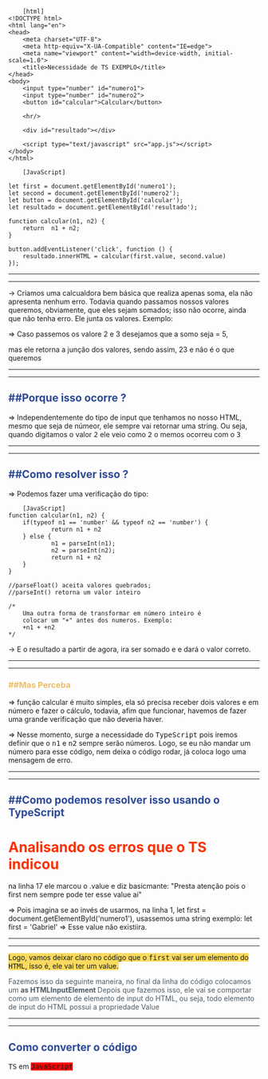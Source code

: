 ``` 
    [html]
<!DOCTYPE html>
<html lang="en">
<head>
    <meta charset="UTF-8">
    <meta http-equiv="X-UA-Compatible" content="IE=edge">
    <meta name="viewport" content="width=device-width, initial-scale=1.0">
    <title>Necessidade de TS EXEMPLO</title>
</head>
<body>
    <input type="number" id="numero1">
    <input type="number" id="numero2">
    <button id="calcular">Calcular</button>
    
    <hr/>

    <div id="resultado"></div>

    <script type="text/javascript" src="app.js"></script>
</body>
</html> 
```


```
    [JavaScript]

let first = document.getElementById('numero1'); 
let second = document.getElementById('numero2');
let button = document.getElementById('calcular');
let resultado = document.getElementById('resultado');

function calcular(n1, n2) {
    return  n1 + n2;
}

button.addEventListener('click', function () {
    resultado.innerHTML = calcular(first.value, second.value)
});
```

<hr/>
<hr/>

→ Criamos uma calcualdora bem básica que realiza apenas soma, ela não apresenta nenhum erro. Todavia quando passamos nossos valores queremos, obviamente, que eles sejam somados; isso não ocorre, ainda que não tenha erro. Ele junta os valores. Exemplo:

⇒ Caso passemos os valore 2 e 3 desejamos que a somo seja = 5, 

mas ele retorna a junção dos valores, sendo assim, 23 e não é o que queremos

<hr/>
<hr/>

<h2 style="color:#2D4A96">##Porque isso ocorre ?</h2>

⇒ Independentemente do tipo de input que tenhamos no nosso HTML, mesmo que seja de númeor, ele sempre vai retornar uma string. Ou seja, quando digitamos o valor <kbd>2</kbd>  ele veio como <kbd>2</kbd> o memos ocorreu com o <kbd>3</kbd>

<hr/>
<hr/>

<h2 style="color:#2D4A96">##Como resolver isso ?</h2>

⇒ Podemos fazer uma verificação do tipo:


```
    [JavaScript]
function calcular(n1, n2) {
	if(typeof n1 == 'number' && typeof n2 == 'number') {
			return n1 + n2
	} else {
			n1 = parseInt(n1);
			n2 = parseInt(n2);
			return n1 + n2
	}
}

//parseFloat() aceita valores quebrados;
//parseInt() retorna um valor inteiro

/*
	Uma outra forma de transformar em número inteiro é
	colocar um "+" antes dos numeros. Exemplo:
	+n1 + +n2
*/
```
 

→ E o resultado a partir de agora, ira ser somado e e dará o valor correto.

<hr/>
<hr/>

<h3 style="color:#EEBD64">##Mas Perceba</h3>

⇒  função calcular é muito simples, ela só precisa receber dois valores e em número e fazer o cálculo, todavia, afim que funcionar, havemos de fazer uma grande verificação que não deveria haver.

⇒ Nesse momento, surge a necessidade do <kbd>TypeScript</kbd> pois iremos definir que o <kbd>n1</kbd> e <kbd>n2</kbd> sempre serão números. Logo, se eu não mandar um número para esse código, nem deixa o código rodar, já coloca logo uma mensagem de erro.

<hr/>
<hr/>

<h2 style="color:#2D4A96">##Como podemos resolver isso usando o TypeScript</h2>

<p>
<h1 style="color:#FF3000">Analisando os erros que o TS indicou</h1>

na linha 17 ele marcou o .value e diz basicmante:
"Presta atenção pois o first nem sempre pode ter esse value ai"

=> Pois imagina se ao invés de usarmos, na linha 1,
let first = document.getElementById('numero1'), usassemos uma string exemplo:
let first = 'Gabriel' 
=> Esse value não existiira.

<hr/>
<hr/>

<span style="background-color:#FADA5E">Logo, vamos deixar claro no código que o <kbd>first</kbd> vai ser um elemento do <kbd>HTML</kbd>, isso é, ele vai ter um value. </span>

<p style="color:#4C5964">Fazemos isso da seguinte maneira, no final da linha do código colocamos um <strong>as HTMLInputElement </strong>
Depois que fazemos isso, ele vai se comportar como um elemento de elemento de input do HTML, ou seja, todo elemento de input do HTML possui a propriedade Value </p>
</p>

<hr/>
<hr/>

<h2 style="color:#2D4A96">Como converter o código </h2>

<kbd style="background-color:#FF300">TS</kbd>
em <kbd style="background-color:#FF0000">JavaScript</kbd>
</p>
